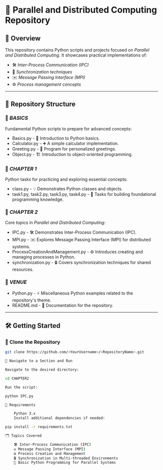 # 🚀 Parallel and Distributed Computing Repository

## 📖 Overview
This repository contains Python scripts and projects focused on *Parallel and Distributed Computing*. It showcases practical implementations of:

- 🛠️ *Inter-Process Communication (IPC)*
- 🔄 *Synchronization techniques*
- ✉️ *Message Passing Interface (MPI)*
- ⚙️ *Process management concepts*

---

## 📂 Repository Structure

### 📁 *BASICS*
Fundamental Python scripts to prepare for advanced concepts:

- Basics.py - 📝 Introduction to Python basics.
- Calculator.py - ➕ A simple calculator implementation.
- Greeting.py - 👋 Program for personalized greetings.
- Object.py - 🏗️ Introduction to object-oriented programming.

### 📁 *CHAPTER 1*
Python tasks for practicing and exploring essential concepts:

- class.py - 💡 Demonstrates Python classes and objects.
- task1.py, task2.py, task3.py, task4.py - 🔧 Tasks for building foundational programming knowledge.

### 📁 *CHAPTER 2*
Core topics in *Parallel and Distributed Computing*:

- IPC.py - 🛠️ Demonstrates Inter-Process Communication (IPC).
- MPI.py - ✉️ Explores Message Passing Interface (MPI) for distributed systems.
- ProcessCreationAndManagement.py - ⚙️ Introduces creating and managing processes in Python.
- synchronization.py - 🔒 Covers synchronization techniques for shared resources.

### 📁 *VENUE*
- Python.py - ⚡ Miscellaneous Python examples related to the repository's theme.
- README.md - 📖 Documentation for the repository.

---

## 🛠️ Getting Started

### 🔧 Clone the Repository
```bash
git clone https://github.com/<YourUsername>/<RepositoryName>.git

📂 Navigate to a Section and Run

Navigate to the desired directory:

cd CHAPTER2

Run the script:

python IPC.py

🧰 Requirements

    Python 3.x
    Install additional dependencies if needed:

pip install -r requirements.txt

🗂️ Topics Covered

    🛠️ Inter-Process Communication (IPC)
    ✉️ Message Passing Interface (MPI)
    ⚙️ Process Creation and Management
    🔒 Synchronization in Multi-threaded Environments
    📝 Basic Python Programming for Parallel Systems
